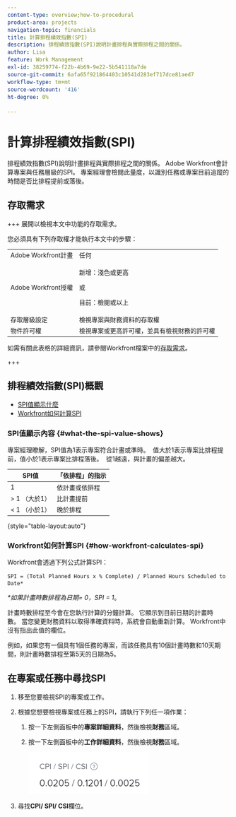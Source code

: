 ```yaml
---
content-type: overview;how-to-procedural
product-area: projects
navigation-topic: financials
title: 計算排程績效指數(SPI)
description: 排程績效指數(SPI)說明計畫排程與實際排程之間的關係。
author: Lisa
feature: Work Management
exl-id: 38259774-f22b-4b69-9e22-5b541118a7de
source-git-commit: 6afa65f921864403c10541d283ef717dce81aed7
workflow-type: tm+mt
source-wordcount: '416'
ht-degree: 0%

---
```


# 計算排程績效指數(SPI)

<!--
<p data-mc-conditions="QuicksilverOrClassic.Draft mode">(NOTE: Linked to the product. Do not change link.)</p>
-->

排程績效指數(SPI)說明計畫排程與實際排程之間的關係。 Adobe Workfront會計算專案與任務層級的SPI。 專案經理會檢閱此量度，以識別任務或專案目前追蹤的時間是否比排程提前或落後。

## 存取需求

+++ 展開以檢視本文中功能的存取需求。

您必須具有下列存取權才能執行本文中的步驟：

<table style="table-layout:auto"> 
 <col> 
 <col> 
 <tbody> 
  <tr> 
   <td role="rowheader">Adobe Workfront計畫</td> 
   <td>任何</td> 
  </tr> 
  <tr> 
   <td role="rowheader">Adobe Workfront授權</td> 
   <td>
   <p>新增：淺色或更高</p>
   <p>或</p>
   <p>目前：檢閱或以上</p></td>  
  </tr> 
  <tr> 
   <td role="rowheader">存取層級設定</td> 
   <td>檢視專案與財務資料的存取權</td> 
  </tr> 
  <tr> 
   <td role="rowheader">物件許可權</td> 
   <td>檢視專案或更高許可權，並具有檢視財務的許可權</td> 
  </tr> 
 </tbody> 
</table>

如需有關此表格的詳細資訊，請參閱Workfront檔案中的[存取需求](/help/quicksilver/administration-and-setup/add-users/access-levels-and-object-permissions/access-level-requirements-in-documentation.md)。

+++

## 排程績效指數(SPI)概觀

* [SPI值顯示什麼](#what-the-spi-value-shows)
* [Workfront如何計算SPI](#how-workfront-calculates-spi)

### SPI值顯示內容 {#what-the-spi-value-shows}

專案經理瞭解，SPI值為1表示專案符合計畫或準時。  值大於1表示專案比排程提前，值小於1表示專案比排程落後。  從1越遠，與計畫的偏差越大。

| **SPI值** | **「依排程」的指示** |
|---|---|
| 1 | 依計畫或依排程 |
| > 1 （大於1） | 比計畫提前 |
| &lt; 1 （小於1） | 晚於排程 |

{style="table-layout:auto"}

### Workfront如何計算SPI  {#how-workfront-calculates-spi}

Workfront會透過下列公式計算SPI：

```
SPI = (Total Planned Hours x % Complete) / Planned Hours Scheduled to Date*
```

*&#42;如果計畫時數排程為日期= 0，SPI = 1*。

計畫時數排程至今會在您執行計算的分鐘計算。 它顯示到目前日期的計畫時數。 當您變更財務資料以取得準確資料時，系統會自動重新計算。 Workfront中沒有指出此值的欄位。

例如，如果您有一個具有1個任務的專案，而該任務具有10個計畫時數和10天期間，則計畫時數排程至第5天的日期為5。 

## 在專案或任務中尋找SPI

1. 移至您要檢視SPI的專案或工作。
1. 根據您想要檢視專案或任務上的SPI，請執行下列任一項作業：

   1. 按一下左側面板中的&#x200B;**專案詳細資料**，然後檢視&#x200B;**財務**&#x200B;區域。

   1. 按一下左側面板中的&#x200B;**工作詳細資料**，然後檢視&#x200B;**財務**&#x200B;區域。

      ![](assets/spi-on-project-nwe.png)

1. 尋找&#x200B;**CPI/ SPI/ CSI**&#x200B;欄位。
